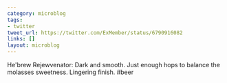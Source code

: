 ```yaml
---
category: microblog
tags:
- twitter
tweet_url: https://twitter.com/ExMember/status/6790916082
links: []
layout: microblog
---
```

He'brew Rejewvenator: Dark and smooth. Just enough hops to balance the molasses sweetness. Lingering finish. #beer
